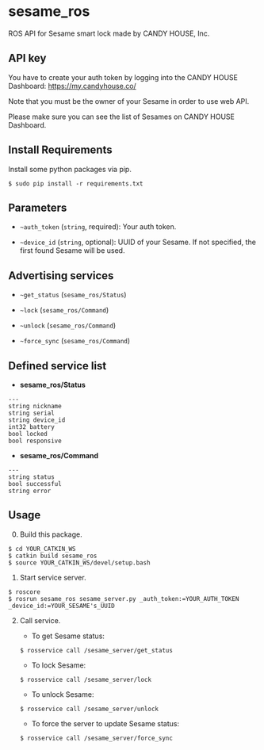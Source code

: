 # sesame_ros

ROS API for Sesame smart lock made by CANDY HOUSE, Inc.


## API key

You have to create your auth token by logging into the CANDY HOUSE Dashboard: https://my.candyhouse.co/

Note that you must be the owner of your Sesame in order to use web API.

Please make sure you can see the list of Sesames on CANDY HOUSE Dashboard.


## Install Requirements

Install some python packages via pip.

```
$ sudo pip install -r requirements.txt
```


## Parameters

- `~auth_token` (`string`, required): Your auth token.

- `~device_id` (`string`, optional): UUID of your Sesame. If not specified, the first found Sesame will be used.


## Advertising services

- `~get_status` (`sesame_ros/Status`)

- `~lock` (`sesame_ros/Command`)

- `~unlock` (`sesame_ros/Command`)

- `~force_sync` (`sesame_ros/Command`)


## Defined service list

- __sesame_ros/Status__

```
---
string nickname
string serial
string device_id
int32 battery
bool locked
bool responsive
```

- __sesame_ros/Command__

```
---
string status
bool successful
string error
```


## Usage

0. Build this package.
```
$ cd YOUR_CATKIN_WS
$ catkin build sesame_ros
$ source YOUR_CATKIN_WS/devel/setup.bash
```

1. Start service server.
```
$ roscore
$ rosrun sesame_ros sesame_server.py _auth_token:=YOUR_AUTH_TOKEN _device_id:=YOUR_SESAME's_UUID
```

2. Call service.

    - To get Sesame status:
    ```
    $ rosservice call /sesame_server/get_status
    ```

    - To lock Sesame:
    ```
    $ rosservice call /sesame_server/lock
    ```

    - To unlock Sesame:
    ```
    $ rosservice call /sesame_server/unlock
    ```

    - To force the server to update Sesame status:
    ```
    $ rosservice call /sesame_server/force_sync
    ```
